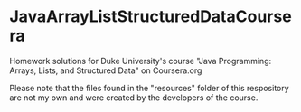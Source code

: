 # JavaArrayListStructuredDataCoursera
Homework solutions for Duke University's course "Java Programming: Arrays, Lists, and Structured Data" on Coursera.org

Please note that the files found in the "resources" folder of this respository are not my own and were created by the developers of the course.
